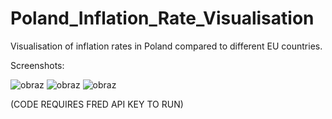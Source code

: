 # Poland_Inflation_Rate_Visualisation
Visualisation of inflation rates in Poland compared to different EU countries.

Screenshots:

![obraz](https://github.com/Manhatai/Poland_Inflation_Rate_Visualisation/assets/131269530/b8622753-cc39-4661-8ccc-a29624704048)
![obraz](https://github.com/Manhatai/Poland_Inflation_Rate_Visualisation/assets/131269530/3cb7e98f-dc05-41b0-803d-c1214da42199)
![obraz](https://github.com/Manhatai/Poland_Inflation_Rate_Visualisation/assets/131269530/327ecf81-8741-4db9-839b-178da6138661)


(CODE REQUIRES FRED API KEY TO RUN)
